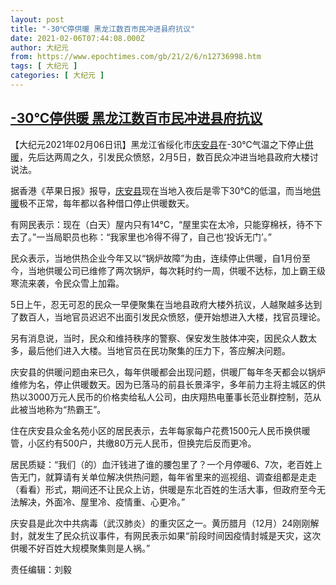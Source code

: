```yaml
---
layout: post
title: "-30℃停供暖 黑龙江数百市民冲进县府抗议"
date: 2021-02-06T07:44:08.000Z
author: 大纪元
from: https://www.epochtimes.com/gb/21/2/6/n12736998.htm
tags: [ 大纪元 ]
categories: [ 大纪元 ]
---
```

<!--1612597448000-->
[-30℃停供暖 黑龙江数百市民冲进县府抗议](https://www.epochtimes.com/gb/21/2/6/n12736998.htm)
------

<div>
<p>【大纪元2021年02月06日讯】黑龙江省绥化市<a href="https://www.epochtimes.com/gb/tag/%E5%BA%86%E5%AE%89%E5%8E%BF.html">庆安县</a>在-30℃气温之下停止<a href="https://www.epochtimes.com/gb/tag/%E4%BE%9B%E6%9A%96.html">供暖</a>，先后达两周之久，引发民众愤怒，2月5日，数百民众冲进当地县政府大楼讨说法。</p><p>据香港《苹果日报》报导，<a href="https://www.epochtimes.com/gb/tag/%E5%BA%86%E5%AE%89%E5%8E%BF.html">庆安县</a>现在当地入夜后是零下30°C的低温，而当地<a href="https://www.epochtimes.com/gb/tag/%E4%BE%9B%E6%9A%96.html">供暖</a>极不正常，每年都以各种借口停止供暖数天。</p><p>有网民表示：现在（白天）屋内只有14°C，“屋里实在太冷，只能穿棉袄，待不下去了。”一当局职员也称：“我家里也冷得不得了，自己也‘投诉无门’。”</p><p>民众表示，当地供热企业今年又以“锅炉故障”为由，连续停止供暖，自1月份至今，当地供暖公司已维修了两次锅炉，每次耗时约一周，供暖不达标，加上霸王级寒流来袭，令民众雪上加霜。</p><p>5日上午，忍无可忍的民众一早便聚集在当地县政府大楼外抗议，人越聚越多达到了数百人，当地官员迟迟不出面引发民众愤怒，便开始想进入大楼，找官员理论。</p><p>另有消息说，当时，民众和维持秩序的警察、保安发生肢体冲突，因民众人数太多，最后他们进入大楼。当地官员在民功聚集的压力下，答应解决问题。</p><p>庆安县的供暖问题由来已久，每年供暖都会出现问题，供暖厂每年冬天都会以锅炉维修为名，停止供暖数天。因为已落马的前县长景泽宇，多年前力主将主城区的供热以3000万元人民币的价格卖给私人公司，由庆翔热电董事长范业群控制，范从此被当地称为“热霸王”。</p><p>住在庆安县众金名苑小区的居民表示，去年每家每户花费1500元人民币换供暖管，小区约有500户，共缴80万元人民币，但换完后反而更冷。</p><p>居民质疑：“我们（的）血汗钱进了谁的腰包里了？一个月停暖6、7次，老百姓上告无门，就算请有关单位解决供热问题，每年省里来的巡视组、调查组都是走走（看看）形式，期间还不让民众上访，供暖是东北百姓的生活大事，但政府至今无法解决，外面冷、屋里冷、疫情重、心更冷。”</p><p>庆安县是此次中共病毒（武汉肺炎）的重灾区之一。黄历腊月（12月）24刚刚解封，就发生了民众抗议事件，有网民表示如果“前段时间因疫情封城是天灾，这次供暖不好百姓大规模聚集则是人祸。”</p><p>责任编辑：刘毅</p>
</div>
